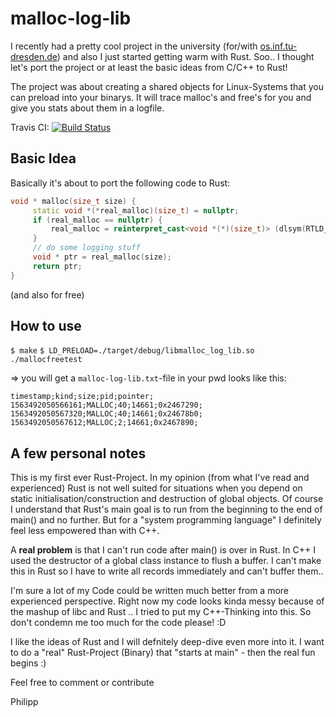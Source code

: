 # malloc-log-lib

I recently had a pretty cool project in the university (for/with [os.inf.tu-dresden.de](https://os.inf.tu-dresden.de)) and also I just started getting warm with Rust. Soo.. I thought let's port the project or at least the basic ideas from C/C++  to Rust!

The project was about creating a shared objects for Linux-Systems that you can preload into your binarys. It will trace malloc's and free's for you and give you stats about them in a logfile.

Travis CI: [![Build Status](https://travis-ci.com/phip1611/malloc-log-lib.svg?branch=master)](https://travis-ci.com/phip1611/malloc-log-lib)

## Basic Idea
Basically it's about to port the following code to Rust:
```c++
void * malloc(size_t size) {
     static void *(*real_malloc)(size_t) = nullptr;
     if (real_malloc == nullptr) {
         real_malloc = reinterpret_cast<void *(*)(size_t)> (dlsym(RTLD_NEXT, "malloc"));
     }
     // do some logging stuff
     void * ptr = real_malloc(size);
     return ptr;
}
```

(and also for free)

## How to use
`$ make`
`$ LD_PRELOAD=./target/debug/libmalloc_log_lib.so ./mallocfreetest`

=> you will get a `malloc-log-lib.txt`-file in your pwd
looks like this:
```
timestamp;kind;size;pid;pointer;
1563492050566161;MALLOC;40;14661;0x2467290;
1563492050567320;MALLOC;40;14661;0x24678b0;
1563492050567612;MALLOC;2;14661;0x2467890;
```

## A few personal notes
This is my first ever Rust-Project. In my opinion (from what I've read and experienced) Rust
is not well suited for situations when you depend on static initialisation/construction and 
destruction of global objects. Of course I understand that Rust's main goal is to run from
the beginning to the end of main() and no further. But for a "system programming language" I
definitely feel less empowered than with C++. 

A **real problem** is that I can't run code after main() is over in Rust. In C++ I used the 
destructor of a global class instance to flush a buffer. I can't make this in Rust so 
I have to write all records immediately and can't buffer them..

I'm sure a lot of my Code could be written much 
better from a more experienced perspective. Right now my code looks kinda messy because of the 
mashup of libc and Rust .. I tried to put my C++-Thinking into this. So don't condemn me
too much for the code please! :D

I like the ideas of Rust and I will defnitely deep-dive even more into it. I want to do a 
"real" Rust-Project (Binary) that "starts at main" - then the real fun begins :)

Feel free to comment or contribute

Philipp
